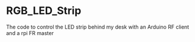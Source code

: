 # RGB_LED_Strip
The code to control the LED strip behind my desk with an Arduino RF client and a rpi FR master

